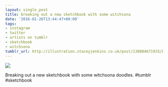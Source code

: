 ```yaml
---
layout: single_post
title: breaking out a new sketchbook with some witchsona
date: '2016-01-26T13:44:47+00:00'
tags:
- instagram
- twitter
- artists on tumblr
- sketchbook
- witchsona
tumblr_url: http://illustration.staceyjenkins.co.uk/post/138084671933/breaking-out-a-new-sketchbook-with-some-witchsona
---
```

 ![](/tumblr_files/tumblr_o1kbini4n41v28ub8o1_1280.jpg)  

Breaking out a new sketchbook with some witchsona doodles. #tumblr #sketchbook


